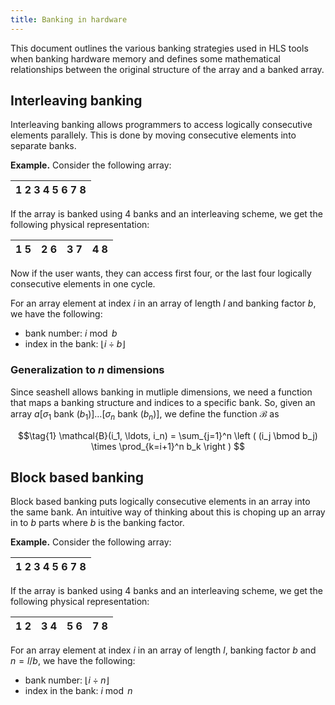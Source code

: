 ```yaml
---
title: Banking in hardware
---
```


This document outlines the various banking strategies used in HLS tools when
banking hardware memory and defines some mathematical relationships between
the original structure of the array and a banked array.

## Interleaving banking
Interleaving banking allows programmers to access logically consecutive
elements parallely. This is done by moving consecutive elements into separate
banks.

**Example.**
Consider the following array:

| 1 2 3 4 5 6 7 8 |
| --------------- |

If the array is banked using 4 banks and an interleaving scheme, we get the
following physical representation:

| 1 5 | 2 6 | 3 7 | 4 8 |
| --- | --- | --- | --- |

Now if the user wants, they can access first four, or the last four logically
consecutive elements in one cycle.

For an array element at index $i$ in an array of length $l$ and banking
factor $b$, we have the following:

- bank number: $i \bmod b$
- index in the bank: $\lfloor i \div b \rfloor$

### Generalization to $n$ dimensions

Since seashell allows banking in mutliple dimensions, we need a function that
maps a banking structure and indices to a specific bank. So, given an array
$a[\sigma_1\text{ bank }(b_1)]\ldots[\sigma_n\text{ bank }(b_n)]$, we define the
function $\mathcal{B}$ as

$$\tag{1}
\mathcal{B}(i_1, \ldots, i_n) =
\sum_{j=1}^n \left ( (i_j \bmod b_j) \times \prod_{k=i+1}^n b_k \right )
$$

## Block based banking
Block based banking puts logically consecutive elements in an array into the
same bank. An intuitive way of thinking about this is choping up an array in
to $b$ parts where $b$ is the banking factor.

**Example.**
Consider the following array:

| 1 2 3 4 5 6 7 8 |
| --------------- |

If the array is banked using 4 banks and an interleaving scheme, we get the
following physical representation:

| 1 2 | 3 4 | 5 6 | 7 8 |
| --- | --- | --- | --- |

For an array element at index $i$ in an array of length $l$, banking
factor $b$ and $n=l/b$, we have the following:

- bank number: $\lfloor i \div n \rfloor$
- index in the bank: $i \bmod n$